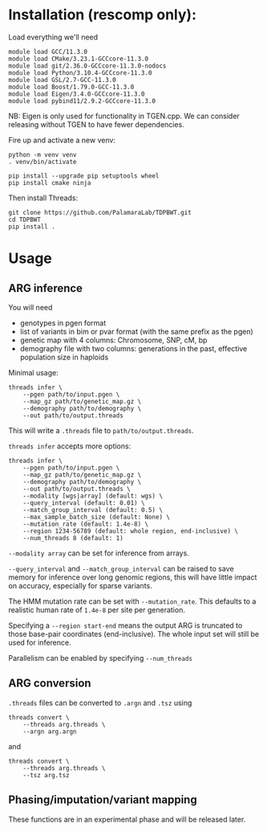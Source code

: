 # Installation (rescomp only):

Load everything we'll need
```
module load GCC/11.3.0
module load CMake/3.23.1-GCCcore-11.3.0
module load git/2.36.0-GCCcore-11.3.0-nodocs
module load Python/3.10.4-GCCcore-11.3.0
module load GSL/2.7-GCC-11.3.0
module load Boost/1.79.0-GCC-11.3.0
module load Eigen/3.4.0-GCCcore-11.3.0
module load pybind11/2.9.2-GCCcore-11.3.0
```

NB: Eigen is only used for functionality in TGEN.cpp. We can consider releasing without TGEN to have fewer dependencies.

Fire up and activate a new venv:
```
python -m venv venv
. venv/bin/activate

pip install --upgrade pip setuptools wheel
pip install cmake ninja
```

Then install Threads:
```
git clone https://github.com/PalamaraLab/TDPBWT.git
cd TDPBWT
pip install .
```

# Usage
## ARG inference

You will need
- genotypes in pgen format
- list of variants in bim or pvar format (with the same prefix as the pgen)
- genetic map with 4 columns: Chromosome, SNP, cM, bp
- demography file with two columns: generations in the past, effective population size in haploids

Minimal usage:
```
threads infer \
    --pgen path/to/input.pgen \
    --map_gz path/to/genetic_map.gz \
    --demography path/to/demography \
    --out path/to/output.threads
```
This will write a `.threads` file to `path/to/output.threads`.

`threads infer` accepts more options:
```
threads infer \
    --pgen path/to/input.pgen \
    --map_gz path/to/genetic_map.gz \
    --demography path/to/demography \
    --out path/to/output.threads \
    --modality [wgs|array] (default: wgs) \
    --query_interval (default: 0.01) \
    --match_group_interval (default: 0.5) \
    --max_sample_batch_size (default: None) \
    --mutation_rate (default: 1.4e-8) \
    --region 1234-56789 (default: whole region, end-inclusive) \
    --num_threads 8 (default: 1)
```

`--modality array` can be set for inference from arrays. 

`--query_interval` and `--match_group_interval` can be raised to save memory for inference over long genomic regions, this will have little impact on accuracy, especially for sparse variants. 

The HMM mutation rate can be set with `--mutation_rate`. This defaults to a realistic human rate of `1.4e-8` per site per generation.

Specifying a `--region start-end` means the output ARG is truncated to those base-pair coordinates (end-inclusive). The whole input set will still be used for inference.

Parallelism can be enabled by specifying `--num_threads`

## ARG conversion
`.threads` files can be converted to `.argn` and `.tsz` using
```
threads convert \
    --threads arg.threads \
    --argn arg.argn
```
and 
```
threads convert \
    --threads arg.threads \
    --tsz arg.tsz
```

## Phasing/imputation/variant mapping
These functions are in an experimental phase and will be released later.
